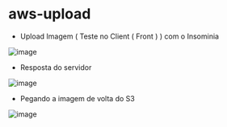 # aws-upload

- Upload Imagem ( Teste no Client ( Front ) ) com o Insominia

![image](https://user-images.githubusercontent.com/26313289/199034606-fa44d5cf-4cdc-4638-a9d6-258727b32d28.png)

- Resposta do servidor

![image](https://user-images.githubusercontent.com/26313289/199034780-e5e20886-73d6-4c69-94c1-2c6d0074c25f.png)

- Pegando a imagem de volta do S3

![image](https://user-images.githubusercontent.com/26313289/199035029-9b3dd020-db5f-4997-ab19-a97dd770cfc9.png)
